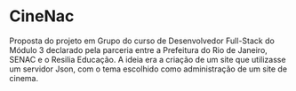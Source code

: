 # CineNac
Proposta do projeto em Grupo do curso de Desenvolvedor Full-Stack do Módulo 3 declarado pela parceria entre a Prefeitura do Rio de Janeiro, SENAC e o Resilia Educação. 
A ideia era a criação de um site que utilizasse um servidor Json, com o tema escolhido como administração de um site de cinema. 

